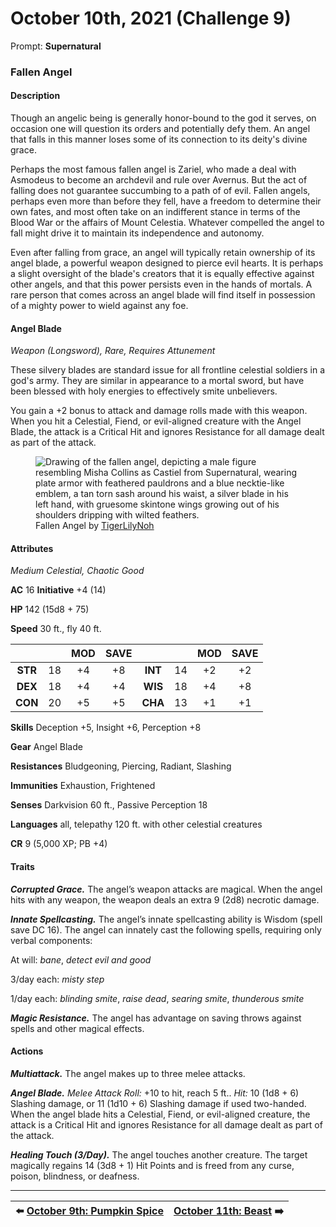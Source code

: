 # October 10th, 2021 (Challenge 9)

Prompt: **Supernatural**

### Fallen Angel

#### Description

Though an angelic being is generally honor-bound to the god it serves, on occasion one will question its orders and potentially defy them. An angel that falls in this manner loses some of its connection to its deity's divine grace.

Perhaps the most famous fallen angel is Zariel, who made a deal with Asmodeus to become an archdevil and rule over Avernus. But the act of falling does not guarantee succumbing to a path of of evil. Fallen angels, perhaps even more than before they fell, have a freedom to determine their own fates, and most often take on an indifferent stance in terms of the Blood War or the affairs of Mount Celestia. Whatever compelled the angel to fall might drive it to maintain its independence and autonomy.

Even after falling from grace, an angel will typically retain ownership of its angel blade, a powerful weapon designed to pierce evil hearts. It is perhaps a slight oversight of the blade's creators that it is equally effective against other angels, and that this power persists even in the hands of mortals. A rare person that comes across an angel blade will find itself in possession of a mighty power to wield against any foe.

#### Angel Blade

_Weapon (Longsword), Rare, Requires Attunement_

These silvery blades are standard issue for all frontline celestial soldiers in a god's army. They are similar in appearance to a mortal sword, but have been blessed with holy energies to effectively smite unbelievers.

You gain a +2 bonus to attack and damage rolls made with this weapon. When you hit a Celestial, Fiend, or evil-aligned creature with the Angel Blade, the attack is a Critical Hit and ignores Resistance for all damage dealt as part of the attack.

<figure>
  <img src="artwork/fallen-angel-tigerlilynoh.png" alt="Drawing of the fallen angel, depicting a male figure resembling Misha Collins as Castiel from Supernatural, wearing plate armor with feathered pauldrons and a blue necktie-like emblem, a tan torn sash around his waist, a silver blade in his left hand, with gruesome skintone wings growing out of his shoulders dripping with wilted feathers." />
  <figcaption>Fallen Angel by <a href="https://tigerlilynoh.tumblr.com/">TigerLilyNoh</a></figcaption>
</figure>

#### Attributes

_Medium Celestial, Chaotic Good_

**AC** 16 **Initiative** +4 (14)

**HP** 142 (15d8 + 75)

**Speed** 30 ft., fly 40 ft.

|       |   | MOD | SAVE |       |   | MOD | SAVE |
|:-----:|:-:|:---:|:----:|:-----:|:-:|:---:|:----:|
|**STR**|18 | +4  |  +8  |**INT**|14 | +2  |  +2  |
|**DEX**|18 | +4  |  +4  |**WIS**|18 | +4  |  +8  |
|**CON**|20 | +5  |  +5  |**CHA**|13 | +1  |  +1  |

**Skills** Deception +5, Insight +6, Perception +8

**Gear** Angel Blade

**Resistances** Bludgeoning, Piercing, Radiant, Slashing

**Immunities** Exhaustion, Frightened

**Senses** Darkvision 60 ft., Passive Perception 18

**Languages** all, telepathy 120 ft. with other celestial creatures

**CR** 9 (5,000 XP; PB +4)

#### Traits

_**Corrupted Grace.**_ The angel’s weapon attacks are magical. When the angel hits with any weapon, the weapon deals an extra 9 (2d8) necrotic damage.

_**Innate Spellcasting.**_ The angel’s innate spellcasting ability is Wisdom (spell save DC 16). The angel can innately cast the following spells, requiring only verbal components:

At will: _bane_, _detect evil and good_

3/day each: _misty step_

1/day each: _blinding smite_, _raise dead_, _searing smite_, _thunderous smite_

_**Magic Resistance.**_ The angel has advantage on saving throws against spells and other magical effects.

#### Actions

_**Multiattack.**_ The angel makes up to three melee attacks.

_**Angel Blade.**_ _Melee Attack Roll:_ +10 to hit, reach 5 ft.. _Hit:_ 10 (1d8 + 6) Slashing damage, or 11 (1d10 + 6) Slashing damage if used two-handed. When the angel blade hits a Celestial, Fiend, or evil-aligned creature, the attack is a Critical Hit and ignores Resistance for all damage dealt as part of the attack.

_**Healing Touch (3/Day).**_ The angel touches another creature. The target magically regains 14 (3d8 + 1) Hit Points and is freed from any curse, poison, blindness, or deafness.

---

| ⬅️ [October 9th: Pumpkin Spice](2021-10-09-pumpkin-spice.md) | [October 11th: Beast](2021-10-11-beast.md) ➡️ |
|:-|-:|
